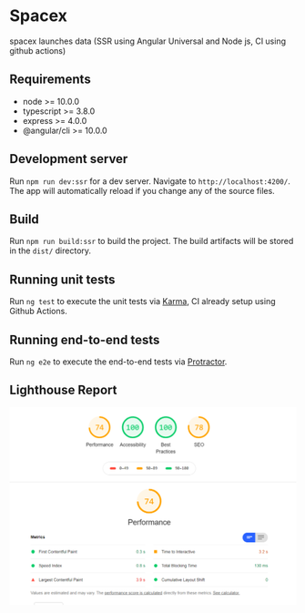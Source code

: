 # Spacex

spacex launches data (SSR using Angular Universal and Node js, CI using github actions)

## Requirements

- node >= 10.0.0
- typescript >= 3.8.0
- express >= 4.0.0
- @angular/cli >= 10.0.0

## Development server

Run `npm run dev:ssr` for a dev server. Navigate to `http://localhost:4200/`. The app will automatically reload if you change any of the source files.

## Build

Run `npm run build:ssr` to build the project. The build artifacts will be stored in the `dist/` directory.

## Running unit tests

Run `ng test` to execute the unit tests via [Karma](https://karma-runner.github.io), CI already setup using Github Actions.

## Running end-to-end tests

Run `ng e2e` to execute the end-to-end tests via [Protractor](http://www.protractortest.org/).

## Lighthouse Report

![alt text](https://github.com/AChandel01071994/spacex-assignment/blob/master/lighthouse-performance.png)
